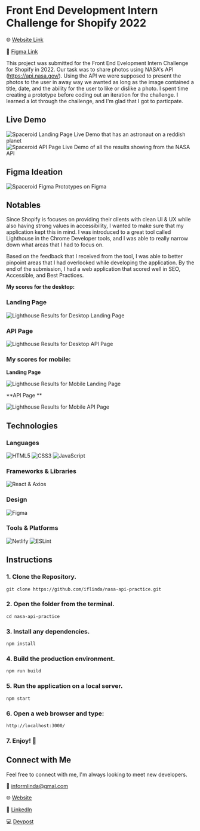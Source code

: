 # Front End Development Intern Challenge for Shopify 2022
🌐 [Website Link](https://shopify-2022-internship.herokuapp.com/)

🎨 [Figma Link](https://www.figma.com/file/5whvoEmtXZCiNrVxA8pkcS/Shopify-Front-End-Developer-Intern-Challenge?node-id=0%3A1)

This project was submitted for the Front End Evelopment Intern Challenge for Shopify in 2022. Our task was to share photos using NASA's API (https://api.nasa.gov/). Using the API we were supposed to present the photos to the user in away way we awnted as long as the image contained a title, date, and the ability for the user to like or dislike a photo. I spent time creating a prototype before coding out an iteration for the challenge. I learned a lot through the challenge, and I'm glad that I got to particpate.

## Live Demo
![Spaceroid Landing Page Live Demo that has an astronaut on a reddish planet](https://user-images.githubusercontent.com/68607795/150409855-6489abb4-78cc-46a1-9ef5-2838d52ecdea.png)
![Spaceroid API Page Live Demo of all the results showing from the NASA API](https://user-images.githubusercontent.com/68607795/150320468-8106fbf8-0ac7-4b25-a396-acc399388eed.png)


## Figma Ideation
![Spaceroid Figma Prototypes on Figma](https://user-images.githubusercontent.com/68607795/150318292-cc30498c-bdfb-46bf-8313-253503fd0ba6.png)

## Notables

Since Shopify is focuses on providing their clients with clean UI & UX while also having strong values in accessibility, I wanted to make sure that my application kept this in mind. I was introduced to a great tool called Lighthouse in the Chrome Developer tools, and I was able to really narrow down what areas that I had to focus on.

Based on the feedback that I received from the tool, I was able to better pinpoint areas that I had overlooked while developing the application. By the end of the submission, I had a web application that scored well in SEO, Accessible, and Best Practices.

**My scores for the desktop:**

### Landing Page

![Lighthouse Results for Desktop Landing Page](https://user-images.githubusercontent.com/68607795/150319384-1dcc00d8-fe2a-4322-b540-34fe25281c35.png)

### API Page

![Lighthouse Results for Desktop API Page](https://user-images.githubusercontent.com/68607795/150319492-cfaeb2c7-0f64-4e64-b702-f6e50bd042b1.png)

### My scores for mobile:

**Landing Page**

![Lighthouse Results for Mobile Landing Page ](https://user-images.githubusercontent.com/68607795/150320997-88c3685f-c7ee-43bf-911d-3c2de47605c8.png)

**API Page **

![Lighthouse Results for Mobile API Page](https://user-images.githubusercontent.com/68607795/150321551-c85344af-bf1b-48f1-abc9-5f738becd03c.png)


## Technologies

### Languages
![HTML5](https://img.shields.io/badge/html5-%23E34F26.svg?style=for-the-badge&logo=html5&logoColor=white)
![CSS3](https://img.shields.io/badge/css3-%231572B6.svg?style=for-the-badge&logo=css3&logoColor=white)
![JavaScript](https://img.shields.io/badge/javascript-%23323330.svg?style=for-the-badge&logo=javascript&logoColor=%23F7DF1E)

### Frameworks & Libraries
![React](https://img.shields.io/badge/react-%2320232a.svg?style=for-the-badge&logo=react&logoColor=%2361DAFB) & Axios

### Design
![Figma](https://img.shields.io/badge/figma-%23F24E1E.svg?style=for-the-badge&logo=figma&logoColor=white)


### Tools & Platforms
![Netlify](https://img.shields.io/badge/netlify-%23000000.svg?style=for-the-badge&logo=netlify&logoColor=#00C7B7)
![ESLint](https://img.shields.io/badge/ESLint-4B3263?style=for-the-badge&logo=eslint&logoColor=white)


## Instructions

### 1. Clone the Repository.
```
git clone https://github.com/iflinda/nasa-api-practice.git
```

### 2. Open the folder from the terminal.
```
cd nasa-api-practice
```

### 3.  Install any dependencies.
```
npm install
```

### 4. Build the production environment.
```
npm run build
```

### 5. Run the application on a local server.
```
npm start
```

### 6. Open a web browser and type: 
```
http://localhost:3000/

```

### 7. Enjoy! 🎉

## Connect with Me

Feel free to connect with me, I'm always looking to meet new developers.

📧 [informlinda@gmal.com](mailto:informlinda@gmail.com)

🌐 [Website](https://www.lindaful.com)

💼 [LinkedIn](https://www.linkedin.com/in/iflinda)

💻 [Devpost](https://devpost.com/iflinda)
